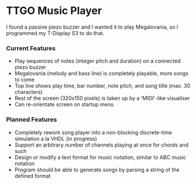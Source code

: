 # TTGO Music Player
I found a passive piezo buzzer and I wanted it to play Megalovania, so I programmed my T-Display S3 to do that.

### Current Features
- Play sequences of notes (integer pitch and duration) on a connected piezo buzzer
- Megalovania (melody and bass line) is completely playable, more songs to come
- Top line shows play time, bar number, note pitch, and song title (max. 30 characters)
- Rest of the screen (320x150 pixels) is taken up by a 'MIDI'-like visualiser
- Can re-orientate screen on startup menu

### Planned Features
- Completely rework song player into a non-blocking discrete-time simulation a la VHDL (in progress)
- Support an arbitrary number of channels playing at once for chords and such
- Design or modify a text format for music notation, similar to ABC music notation
- Program should be able to generate songs by parsing a string of the defined format
